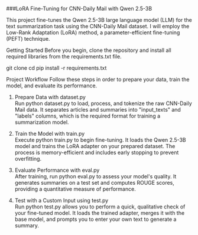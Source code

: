 ###LoRA Fine-Tuning for CNN-Daily Mail with Qwen 2.5-3B

This project fine-tunes the Qwen 2.5-3B large language model (LLM) for the text summarization task using the CNN-Daily Mail dataset. I will employ the Low-Rank Adaptation (LoRA) method, a parameter-efficient fine-tuning (PEFT) technique.

Getting Started
Before you begin, clone the repository and install all required libraries from the requirements.txt file.

git clone <repository-url>
cd <repository-name>
pip install -r requirements.txt

Project Workflow
Follow these steps in order to prepare your data, train the model, and evaluate its performance.

1. Prepare Data with dataset.py
<br>Run python dataset.py to load, process, and tokenize the raw CNN-Daily Mail data. It separates articles and summaries into "input_texts" and "labels" columns, which is the required format for training a summarization model.

2. Train the Model with train.py
<br>Execute python train.py to begin fine-tuning. It loads the Qwen 2.5-3B model and trains the LoRA adapter on your prepared dataset. The process is memory-efficient and includes early stopping to prevent overfitting.

3. Evaluate Performance with eval.py
<br>After training, run python eval.py to assess your model's quality. It generates summaries on a test set and computes ROUGE scores, providing a quantitative measure of performance.

4. Test with a Custom Input using test.py
<br>Run python test.py allows you to perform a quick, qualitative check of your fine-tuned model. It loads the trained adapter, merges it with the base model, and prompts you to enter your own text to generate a summary.
